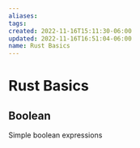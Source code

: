 ```yaml
---
aliases: 
tags: 
created: 2022-11-16T15:11:30-06:00
updated: 2022-11-16T16:51:04-06:00
name: Rust Basics
---
```

# Rust Basics

## Boolean
Simple boolean expressions

